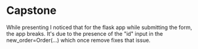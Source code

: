 # Capstone

While presenting I noticed that for the flask app while submitting the form, the app breaks. It's due to the presence of the "id" input in the new_order=Order(...) which once remove fixes that issue.
